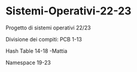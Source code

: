 # Sistemi-Operativi-22-23
Progetto di sistemi operativi 22/23

Divisione dei compiti:
PCB 1-13

Hash Table 14-18   -Mattia

Namespace 19-23
